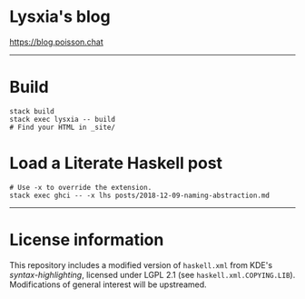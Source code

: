 Lysxia's blog
=============

https://blog.poisson.chat

---

# Build

```
stack build
stack exec lysxia -- build
# Find your HTML in _site/
```

# Load a Literate Haskell post

```
# Use -x to override the extension.
stack exec ghci -- -x lhs posts/2018-12-09-naming-abstraction.md
```

---

# License information

This repository includes a modified version of `haskell.xml` from KDE's
*syntax-highlighting*, licensed under LGPL 2.1 (see `haskell.xml.COPYING.LIB`).
Modifications of general interest will be upstreamed.
